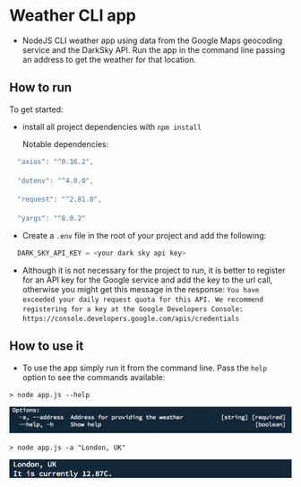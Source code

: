 # Weather CLI app

* NodeJS CLI weather app using data from the Google Maps geocoding service and the DarkSky API. Run the app in the command line passing an address to get the weather for that location.

## How to run

To get started:

* install all project dependencies with `npm install`

  Notable dependencies:
```js
  "axios": "^0.16.2",
  
  "dotenv": "^4.0.0",
    
  "request": "^2.81.0",
    
  "yargs": "^8.0.2"
```

* Create a `.env` file in the root of your project and add the following:
```js
  DARK_SKY_API_KEY = <your dark sky api key>
```

* Although it is not necessary for the project to run, it is better to register for an API key for the Google service and add the key to the url call, otherwise you might get this message in the response: `You have exceeded your daily request quota for this API. We recommend registering for a key at the Google Developers Console: https://console.developers.google.com/apis/credentials`

## How to use it

* To use the app simply run it from the command line. Pass the `help` option to see the commands available:
```
> node app.js --help
```
![Screen Shot for help command](https://raw.githubusercontent.com/digaodev/weather-cli-app/docs/docs/Screen_help.png?raw=true)

```
> node app.js -a "London, UK"
```
![Screen Shot for address command](https://raw.githubusercontent.com/digaodev/weather-cli-app/docs/docs/Screen_address.png?raw=true)
